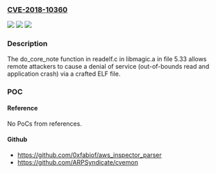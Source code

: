 ### [CVE-2018-10360](https://cve.mitre.org/cgi-bin/cvename.cgi?name=CVE-2018-10360)
![](https://img.shields.io/static/v1?label=Product&message=n%2Fa&color=blue)
![](https://img.shields.io/static/v1?label=Version&message=n%2Fa&color=blue)
![](https://img.shields.io/static/v1?label=Vulnerability&message=n%2Fa&color=brighgreen)

### Description

The do_core_note function in readelf.c in libmagic.a in file 5.33 allows remote attackers to cause a denial of service (out-of-bounds read and application crash) via a crafted ELF file.

### POC

#### Reference
No PoCs from references.

#### Github
- https://github.com/0xfabiof/aws_inspector_parser
- https://github.com/ARPSyndicate/cvemon

